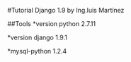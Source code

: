 #Tutorial Django 1.9 by Ing.luis Martínez

##Tools
*version python 2.7.11

*version django 1.9.1

*mysql-python 1.2.4
